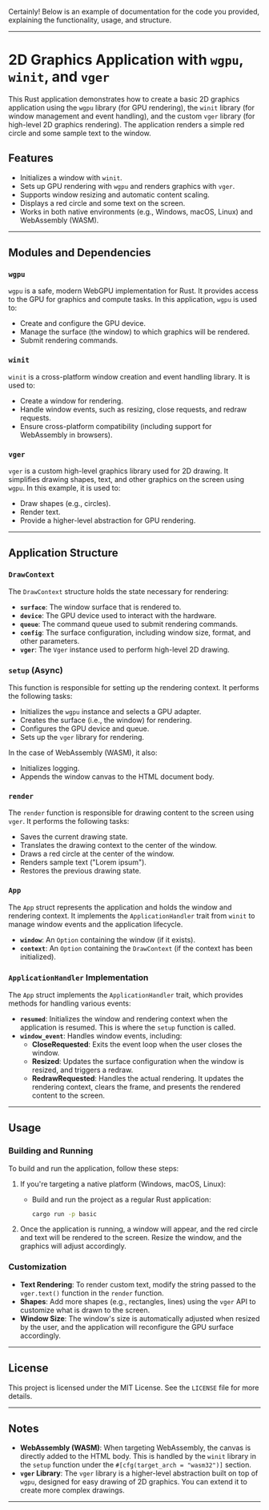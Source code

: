 Certainly! Below is an example of documentation for the code you provided, explaining the functionality, usage, and structure.

---

# 2D Graphics Application with `wgpu`, `winit`, and `vger`

This Rust application demonstrates how to create a basic 2D graphics application using the `wgpu` library (for GPU rendering), the `winit` library (for window management and event handling), and the custom `vger` library (for high-level 2D graphics rendering). The application renders a simple red circle and some sample text to the window.

## Features

- Initializes a window with `winit`.
- Sets up GPU rendering with `wgpu` and renders graphics with `vger`.
- Supports window resizing and automatic content scaling.
- Displays a red circle and some text on the screen.
- Works in both native environments (e.g., Windows, macOS, Linux) and WebAssembly (WASM).

---

## Modules and Dependencies

### `wgpu`

`wgpu` is a safe, modern WebGPU implementation for Rust. It provides access to the GPU for graphics and compute tasks. In this application, `wgpu` is used to:

- Create and configure the GPU device.
- Manage the surface (the window) to which graphics will be rendered.
- Submit rendering commands.

### `winit`

`winit` is a cross-platform window creation and event handling library. It is used to:

- Create a window for rendering.
- Handle window events, such as resizing, close requests, and redraw requests.
- Ensure cross-platform compatibility (including support for WebAssembly in browsers).

### `vger`

`vger` is a custom high-level graphics library used for 2D drawing. It simplifies drawing shapes, text, and other graphics on the screen using `wgpu`. In this example, it is used to:

- Draw shapes (e.g., circles).
- Render text.
- Provide a higher-level abstraction for GPU rendering.

---

## Application Structure

### `DrawContext`

The `DrawContext` structure holds the state necessary for rendering:

- **`surface`**: The window surface that is rendered to.
- **`device`**: The GPU device used to interact with the hardware.
- **`queue`**: The command queue used to submit rendering commands.
- **`config`**: The surface configuration, including window size, format, and other parameters.
- **`vger`**: The `Vger` instance used to perform high-level 2D drawing.

### `setup` (Async)

This function is responsible for setting up the rendering context. It performs the following tasks:

- Initializes the `wgpu` instance and selects a GPU adapter.
- Creates the surface (i.e., the window) for rendering.
- Configures the GPU device and queue.
- Sets up the `vger` library for rendering.

In the case of WebAssembly (WASM), it also:

- Initializes logging.
- Appends the window canvas to the HTML document body.

### `render`

The `render` function is responsible for drawing content to the screen using `vger`. It performs the following tasks:

- Saves the current drawing state.
- Translates the drawing context to the center of the window.
- Draws a red circle at the center of the window.
- Renders sample text ("Lorem ipsum").
- Restores the previous drawing state.

### `App`

The `App` struct represents the application and holds the window and rendering context. It implements the `ApplicationHandler` trait from `winit` to manage window events and the application lifecycle.

- **`window`**: An `Option` containing the window (if it exists).
- **`context`**: An `Option` containing the `DrawContext` (if the context has been initialized).

### `ApplicationHandler` Implementation

The `App` struct implements the `ApplicationHandler` trait, which provides methods for handling various events:

- **`resumed`**: Initializes the window and rendering context when the application is resumed. This is where the `setup` function is called.
- **`window_event`**: Handles window events, including:
  - **CloseRequested**: Exits the event loop when the user closes the window.
  - **Resized**: Updates the surface configuration when the window is resized, and triggers a redraw.
  - **RedrawRequested**: Handles the actual rendering. It updates the rendering context, clears the frame, and presents the rendered content to the screen.

---

## Usage

### Building and Running

To build and run the application, follow these steps:

1. If you're targeting a native platform (Windows, macOS, Linux):

   - Build and run the project as a regular Rust application:
     ```bash
     cargo run -p basic
     ```

2. Once the application is running, a window will appear, and the red circle and text will be rendered to the screen. Resize the window, and the graphics will adjust accordingly.

### Customization

- **Text Rendering**: To render custom text, modify the string passed to the `vger.text()` function in the `render` function.
- **Shapes**: Add more shapes (e.g., rectangles, lines) using the `vger` API to customize what is drawn to the screen.
- **Window Size**: The window's size is automatically adjusted when resized by the user, and the application will reconfigure the GPU surface accordingly.

---

## License

This project is licensed under the MIT License. See the `LICENSE` file for more details.

---

## Notes

- **WebAssembly (WASM)**: When targeting WebAssembly, the canvas is directly added to the HTML body. This is handled by the `winit` library in the `setup` function under the `#[cfg(target_arch = "wasm32")]` section.
- **`vger` Library**: The `vger` library is a higher-level abstraction built on top of `wgpu`, designed for easy drawing of 2D graphics. You can extend it to create more complex drawings.

---
